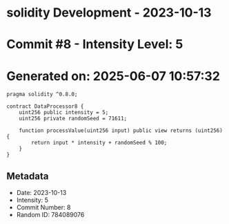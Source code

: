 ﻿# solidity Development - 2023-10-13
# Commit #8 - Intensity Level: 5
# Generated on: 2025-06-07 10:57:32
```solidity
pragma solidity ^0.8.0;

contract DataProcessor8 {
    uint256 public intensity = 5;
    uint256 private randomSeed = 71611;

    function processValue(uint256 input) public view returns (uint256) {
        return input * intensity + randomSeed % 100;
    }
}
```
## Metadata
- Date: 2023-10-13
- Intensity: 5
- Commit Number: 8
- Random ID: 784089076
